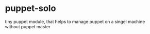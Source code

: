 puppet-solo
===========

tiny puppet module, that helps to manage puppet on a singel machine without puppet master
